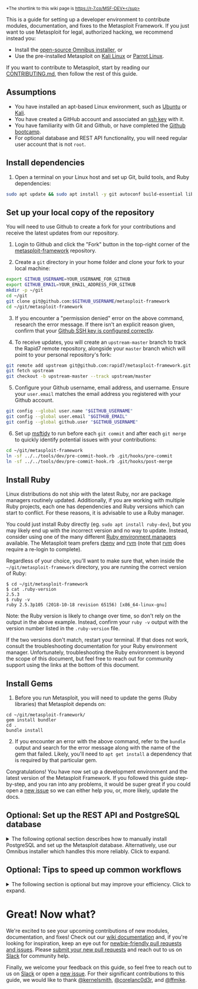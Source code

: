 <sup>*The shortlink to this wiki page is https://r-7.co/MSF-DEV*</sup>

This is a guide for setting up a developer environment to contribute modules, documentation, and fixes to the Metasploit Framework. If you just want to use Metasploit for legal, authorized hacking, we recommend instead you:

 - Install the [open-source Omnibus installer][open-source-installer], or
 - Use the pre-installed Metasploit on [Kali Linux][kali-user-instructions] or [Parrot Linux][parrot-user-instructions].

If you want to contribute to Metasploit, start by reading our [CONTRIBUTING.md], then follow the rest of this guide.


## Assumptions

* You have installed an apt-based Linux environment, such as [Ubuntu] or [Kali].
* You have created a GitHub account and associated an [ssh key][ssh-key] with it.
* You have familiarity with Git and Github, or have completed the [Github bootcamp][github-bootcamp].
* For optional database and REST API functionality, you will need regular user account that is not `root`.


## Install dependencies

1. Open a terminal on your Linux host and set up Git, build tools, and Ruby dependencies:

```bash
sudo apt update && sudo apt install -y git autoconf build-essential libpcap-dev libpq-dev zlib1g-dev libsqlite3-dev
```


## Set up your local copy of the repository

You will need to use Github to create a fork for your contributions and receive the latest updates from our repository.

1. Login to Github and click the "Fork" button in the top-right corner of the [metasploit-framework] repository.

2.  Create a `git` directory in your home folder and clone your fork to your local machine:

```bash
export GITHUB_USERNAME=YOUR_USERNAME_FOR_GITHUB
export GITHUB_EMAIL=YOUR_EMAIL_ADDRESS_FOR_GITHUB
mkdir -p ~/git
cd ~/git
git clone git@github.com:$GITHUB_USERNAME/metasploit-framework
cd ~/git/metasploit-framework
```

3. If you encounter a "permission denied" error on the above command, research the error message.  If there isn't an explicit reason given, confirm that your [Github SSH key is configured correctly][github-ssh-instructions].

4. To receive updates, you will create an `upstream-master` branch to track the Rapid7 remote repository, alongside your `master` branch which will point to your personal repository's fork:

```bash
git remote add upstream git@github.com:rapid7/metasploit-framework.git
git fetch upstream
git checkout -b upstream-master --track upstream/master
```

5. Configure your Github username, email address, and username.  Ensure your `user.email` matches the email address you registered with your Github account.

```bash
git config --global user.name "$GITHUB_USERNAME"
git config --global user.email "$GITHUB_EMAIL"
git config --global github.user "$GITHUB_USERNAME"
```

6. Set up [msftidy] to run before each `git commit` and after each `git merge` to quickly identify potential issues with your contributions:

```bash
cd ~/git/metasploit-framework
ln -sf ../../tools/dev/pre-commit-hook.rb .git/hooks/pre-commit
ln -sf ../../tools/dev/pre-commit-hook.rb .git/hooks/post-merge
```

## Install Ruby

Linux distributions do not ship with the latest Ruby, nor are package managers routinely updated.  Additionally, if you are working with multiple Ruby projects, each one has dependencies and Ruby versions which can start to conflict.  For these reasons, it is advisable  to use a Ruby manager.

You could just install Ruby directly (eg. `sudo apt install ruby-dev`), but you may likely end up with the incorrect version and no way to update.  Instead, consider using one of the many different [Ruby environment managers] available.  The Metasploit team prefers [rbenv] and [rvm] (note that [rvm] does require a re-login to complete).

Regardless of your choice, you'll want to make sure that, when inside the `~/git/metasploit-framework` directory, you are running the correct version of Ruby:

```
$ cd ~/git/metasploit-framework
$ cat .ruby-version 
2.5.3
$ ruby -v
ruby 2.5.3p105 (2018-10-18 revision 65156) [x86_64-linux-gnu]
```

Note: the Ruby version is likely to change over time, so don't rely on the output in the above example.  Instead, confirm your `ruby -v` output with the version number listed in the `.ruby-version` file.

If the two versions don't match, restart your terminal. If that does not work, consult the troubleshooting documentation for your Ruby environment manager.  Unfortunately, troubleshooting the Ruby environment is beyond the scope of this document, but feel free to reach out for community support using the links at the bottom of this document.


## Install Gems

1. Before you run Metasploit, you will need to update the gems (Ruby libraries) that Metasploit depends on:

```
cd ~/git/metasploit-framework/
gem install bundler
cd .
bundle install
```

2. If you encounter an error with the above command, refer to the `bundle` output and search for the error message along with the name of the gem that failed. Likely, you'll need to `apt get install` a dependency that is required by that particular gem.

Congratulations! You have now set up a development environment and the latest version of the Metasploit Framework. If you followed this guide step-by-step, and you ran into any problems, it would be super great if you could open a [new issue] so we can either help you, or, more likely, update the docs.

## Optional: Set up the REST API and PostgreSQL database

<details><summary>The following optional section describes how to manually install PostgreSQL and set up the Metasploit database.  Alternatively, use our Omnibus installer which handles this more reliably.  Click to expand.</summary>

1. Confirm that the PostgreSQL server and client are installed:

```bash
sudo apt update && sudo apt-get install -y postgresql postgresql-client
sudo service postgresql start && sudo update-rc.d postgresql enable
```

2. Ensure that you are not running as the root user.

3. Initialize the Metasploit database:

```bash
cd ~/git/metasploit-framework
./msfdb init
```

4. If you receive an error about a component not being installed, confirm that the binaries shown are in your path using the [which] and [find] commands, then modifying your [$PATH] environment variable.  If it was something else, open a [new issue] to let us know what happened.

5. If the `msfdb init` command succeeds, then confirm that the database is accessible to Metasploit:

```bash
$ ./msfconsole -qx "db_status; exit"
```

Congratulations! You have now set up the [Metasploit Web Service (REST API)][msf-web-service] and the backend database.

</details>

## Optional: Tips to speed up common workflows

<details><summary>The following section is optional but may improve your efficiency.  Click to expand.</summary>

- Making sure you're in the right directory to run `msfconsole` can become tedious, so consider using the following Bash alias:

```bash
echo 'alias msfconsole="pushd $HOME/git/metasploit-framework && ./msfconsole && popd"' >> ~/.bash_aliases
```

 - Consider generating a GPG key to sign your commits.  Read about [why][git-horror] and [how][signing-howto].

 - Developers tend to customize their own [git aliases] to speed up common commands, but here are a few common ones:

```rc
[alias]
# An easy, colored oneline log format that shows signed/unsigned status
nicelog = log --pretty=format:'%Cred%h%Creset -%Creset %s %Cgreen(%cr) %C(bold blue)<%aE>%Creset [%G?]'

# Shorthand commands to always sign (-S) and always edit the commit message.
m = merge -S --no-ff --edit
c = commit -S --edit

# Shorthand to always blame (praise) without looking at whitespace changes
b= blame -w
```

 - If you plan on working with other contributor's pull requests, you may run the following script which makes it easier to do so:

```
tools/dev/add_pr_fetch.rb
```

  After running the above script, you can `checkout` other pull requests more easily:

```
git fetch upstream
git checkout fixes-to-pr-12345 upstream/pr/12345
```

 - If you're writing test cases (which you should), then make sure [rspec] works:

```bash
rake spec
```

You should see over 9000 tests run, mostly resulting in green dots, a few in yellow stars, and no red errors.

</details>
 
# Great!  Now what?

We're excited to see your upcoming contributions of new modules, documentation, and fixes!  Check out our [wiki documentation][wiki-documentation] and, if you're looking for inspiration, keep an eye out for [newbie-friendly pull requests and issues][newbie-friendly-prs-issues].   Please [submit your new pull requests][howto-PR] and reach out to us on [Slack] for community help.

Finally, we welcome your feedback on this guide, so feel free to reach out to us on [Slack] or open a [new issue].  For their significant contributions to this guide, we would like to thank [@kernelsmith], [@corelanc0d3r], and [@ffmike].

[commercial-installer]:http://metasploit.com/download
[open-source-installer]:https://github.com/rapid7/metasploit-framework/wiki/Nightly-Installers
[kali-user-instructions]:https://docs.kali.org/general-use/starting-metasploit-framework-in-kali
[parrot-user-instructions]:https://docs.parrotsec.org/doku.php/metasploit-framework#start-metasploit
[CONTRIBUTING.md]:https://github.com/rapid7/metasploit-framework/blob/master/CONTRIBUTING.md

[Ubuntu]:https://www.ubuntu.com/download/desktop
[Kali]:https://www.kali.org/downloads/
[Parrot]:https://www.parrotsec.org/download-security.php
[ssh-key]:https://help.github.com/articles/generating-ssh-keys/
[github-bootcamp]:https://help.github.com/articles/set-up-git/

[metasploit-framework]:https://github.com/rapid7/metasploit-framework/
[github-ssh-instructions]:https://help.github.com/articles/adding-a-new-ssh-key-to-your-github-account/
[msftidy]:https://www.oreilly.com/library/view/metasploit-revealed-secrets/9781788624596/91660ab9-a260-4de8-a4ea-c1af64eafbec.xhtml

[Ruby environment managers]:https://www.ruby-lang.org/en/documentation/installation/#managers
[rvm]:https://github.com/rvm/ubuntu_rvm#install
[rbenv]:https://github.com/rbenv/rbenv#basic-github-checkout

[which]:https://linux.die.net/man/1/which
[find]:https://linux.die.net/man/1/find
[$PATH]:https://askubuntu.com/questions/109381/how-to-add-path-of-a-program-to-path-environment-variable

[msf-web-service]:https://github.com/rapid7/metasploit-framework/wiki/Metasploit-Web-Service

[git-horror]:https://mikegerwitz.com/papers/git-horror-story#trust-ensure
[signing-howto]:https://github.com/rapid7/metasploit-framework/wiki/Committer-Keys#signing-howto

[git aliases]:https://git-scm.com/book/en/v2/Git-Basics-Git-Aliases
[rspec]:https://www.rubyguides.com/2018/07/rspec-tutorial/
[wiki-documentation]:https://github.com/rapid7/metasploit-framework/wiki#metasploit-development
[newbie-friendly-prs-issues]:https://github.com/rapid7/metasploit-framework/issues?q=is%3Aopen+label%3Anewbie-friendly
[howto-PR]:https://help.github.com/articles/about-pull-requests/
[new issue]:https://github.com/rapid7/metasploit-framework/issues/new
[Slack]:https://www.metasploit.com/slack
[@kernelsmith]:https://github.com/kernelsmith
[@corelanc0d3r]:https://github.com/corelanc0d3r
[@ffmike]:https://github.com/ffmike